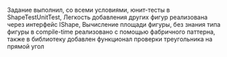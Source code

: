 Задание выполнил, со всеми условиями, юнит-тесты в ShapeTestUnitTest, Легкость добавления других фигур реализована через интерфейс IShape, Вычисление площади фигуры, без знания типа фигуры в compile-time реализовано с помощью фабричного паттерна, также в библиотеку добавлен функционал проверки треугольника на прямой угол
